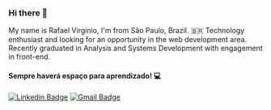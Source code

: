 ### Hi there 👋

My name is Rafael Virginio, I'm from São Paulo, Brazil. 🇧🇷 Technology enthusiast and looking for an opportunity in the web development area. Recently graduated in Analysis and Systems Development with engagement in front-end.


#### Sempre haverá espaço para aprendizado! 💻

[![Linkedin Badge](https://img.shields.io/badge/-Rafael%20Virginio%da%Silva-6633cc?style=flat-square&logo=Linkedin&logoColor=white&link=https://www.linkedin.com/in/rafael-virg%C3%ADnio-da-silva-288a8468/)](https://www.linkedin.com/in/rafael-virg%C3%ADnio-da-silva-288a8468/) 
[![Gmail Badge](https://img.shields.io/badge/-rafael5845@gmail.com-6633cc?style=flat-square&logo=Gmail&logoColor=white&link=mailto:rafael5845@gmail.com)](mailto:rafael5845@gmail.com)

